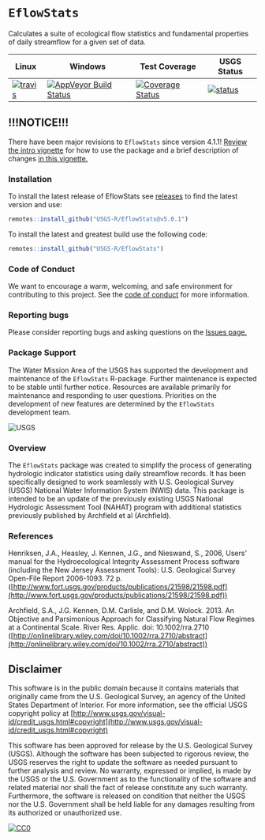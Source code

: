 # `EflowStats`

Calculates a suite of ecological flow statistics and fundamental properties of daily streamflow for a given set of data. 

|Linux|Windows| Test Coverage | USGS Status |
|----------|------------|------------|------------|
| [![travis](https://travis-ci.org/USGS-R/EflowStats.svg?branch=master)](https://travis-ci.org/USGS-R/EflowStats) | [![AppVeyor Build Status](https://ci.appveyor.com/api/projects/status/github/USGS-R/EflowStats?branch=master&svg=true)](https://ci.appveyor.com/project/USGS-R/EflowStats) | [![Coverage Status](https://coveralls.io/repos/github/USGS-R/EflowStats/badge.svg?branch=master)](https://coveralls.io/github/USGS-R/EflowStats?branch=master) | [![status](https://img.shields.io/badge/USGS-Research-blue.svg)](https://owi.usgs.gov/R/packages.html#research) |

## !!!NOTICE!!!
There have been major revisions to `EflowStats` since version 4.1.1! [Review the intro vignette](https://cdn.rawgit.com/USGS-R/EflowStats/9507f714/inst/doc/intro.html) for how to use the package and a brief description of changes [in this vignette.](https://cdn.rawgit.com/USGS-R/EflowStats/707bec71/inst/doc/packageDiscrepencies.html)

### Installation

To install the latest release of EflowStats see [releases](https://github.com/USGS-R/EflowStats/releases) to find the latest version and use:
```r
remotes::install_github("USGS-R/EflowStats@v5.0.1")
```

To install the latest and greatest build use the following code:

```r
remotes::install_github("USGS-R/EflowStats")
```

### Code of Conduct

We want to encourage a warm, welcoming, and safe environment for contributing to this project. See the [code of conduct](https://github.com/USGS-R/EflowStats/blob/master/CONDUCT.md) for more information.

### Reporting bugs

Please consider reporting bugs and asking questions on the [Issues page.](https://github.com/USGS-R/EflowStats/issues)

### Package Support

The Water Mission Area of the USGS has supported the development and maintenance of the `EflowStats` R-package. Further maintenance is expected to be stable until further notice. Resources are available primarily for maintenance and responding to user questions. Priorities on the development of new features are determined by the `EflowStats` development team.

![USGS](http://usgs-r.github.io/images/usgs.png)

### Overview

The `EflowStats` package was created to simplify the process of generating hydrologic indicator statistics using daily streamflow records. It has been specifically designed to work seamlessly with U.S. Geological Survey (USGS) National Water Information System (NWIS) data. This package is intended to be an update of the previously existing USGS National Hydrologic Assessment Tool (NAHAT) program with additional statistics previously published by Archfield et al (Archfield).

### References

Henriksen, J.A., Heasley, J. Kennen, J.G., and Nieswand, S., 2006, Users' manual for the Hydroecological Integrity Assessment Process software (including the New Jersey Assessment Tools): U.S. Geological Survey Open-File Report 2006-1093. 72 p. ([http://www.fort.usgs.gov/products/publications/21598/21598.pdf](http://www.fort.usgs.gov/products/publications/21598/21598.pdf))

Archfield, S.A., J.G. Kennen, D.M. Carlisle, and D.M. Wolock. 2013. An Objective and Parsimonious Approach for Classifying Natural Flow Regimes at a Continental Scale. River Res. Applic. doi: 10.1002/rra.2710 ([http://onlinelibrary.wiley.com/doi/10.1002/rra.2710/abstract](http://onlinelibrary.wiley.com/doi/10.1002/rra.2710/abstract))

Disclaimer
----------
This software is in the public domain because it contains materials that originally came from the U.S. Geological Survey, an agency of the United States Department of Interior. For more information, see the official USGS copyright policy at [http://www.usgs.gov/visual-id/credit_usgs.html#copyright](http://www.usgs.gov/visual-id/credit_usgs.html#copyright)


This software has been approved for release by the U.S. Geological Survey (USGS). Although the software has been subjected to rigorous review, the USGS reserves the right to update the software as needed pursuant to further analysis and review. No warranty, expressed or implied, is made by the USGS or the U.S. Government as to the functionality of the software and related material nor shall the fact of release constitute any such warranty. Furthermore, the software is released on condition that neither the USGS nor the U.S. Government shall be held liable for any damages resulting from its authorized or unauthorized use.


 [
    ![CC0](http://i.creativecommons.org/p/zero/1.0/88x31.png)
  ](http://creativecommons.org/publicdomain/zero/1.0/)
